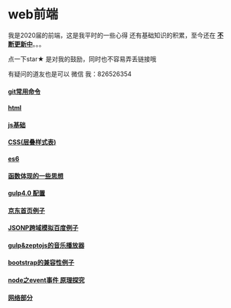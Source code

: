 # web前端

我是2020届的前端，这是我平时的一些心得 还有基础知识的积累，至今还在 **<u>不断更新中</u>**。。。

点一下star★ 是对我的鼓励，同时也不容易弄丢链接哦

有疑问的道友也是可以 微信 我：826526354

#### [git常用命令](https://github.com/z826526354/myProject/blob/master/git.md)

#### [html](https://github.com/z826526354/myProject/tree/master/html)

#### [js基础](https://github.com/z826526354/myProject/tree/master/js基础)

#### [CSS(层叠样式表)](https://github.com/z826526354/myProject/tree/master/css)

#### [es6](https://github.com/z826526354/myProject/tree/master/es6)

#### [函数体现的一些思想](https://github.com/z826526354/myProject/tree/master/组合函数.md)

#### [gulp4.0 配置](https://github.com/z826526354/myProject/blob/master/gulp4.0.md)

#### [京东首页例子](https://z826526354.github.io/myProject/jingdongPage/jingdong.html)

#### [JSONP跨域模拟百度例子](https://z826526354.github.io/myProject/网络/demo2.html)

#### [gulp&zeptojs的音乐播放器](https://z826526354.github.io/myProject/music/html/index.html)

#### [bootstrap的兼容性例子](https://z826526354.github.io/myProject/bootstrapPage/demo2.html)

#### [node之event事件 原理探究](https://github.com/z826526354/myProject/blob/master/event.md)

#### [网络部分](https://github.com/z826526354/myProject/tree/master/网络)


